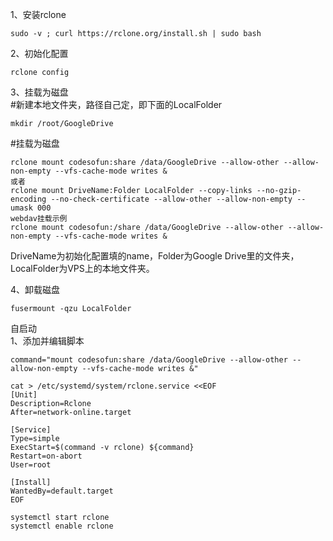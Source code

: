 1、安装rclone
```
sudo -v ; curl https://rclone.org/install.sh | sudo bash
```

2、初始化配置
```
rclone config
```

3、挂载为磁盘  
#新建本地文件夹，路径自己定，即下面的LocalFolder  
```
mkdir /root/GoogleDrive
```

#挂载为磁盘  
```
rclone mount codesofun:share /data/GoogleDrive --allow-other --allow-non-empty --vfs-cache-mode writes &
或者
rclone mount DriveName:Folder LocalFolder --copy-links --no-gzip-encoding --no-check-certificate --allow-other --allow-non-empty --umask 000
webdav挂载示例
rclone mount codesofun:/share /data/GoogleDrive --allow-other --allow-non-empty --vfs-cache-mode writes &
```

DriveName为初始化配置填的name，Folder为Google Drive里的文件夹，LocalFolder为VPS上的本地文件夹。  

4、卸载磁盘  
```
fusermount -qzu LocalFolder
```

自启动  
1、添加并编辑脚本  
```
command="mount codesofun:share /data/GoogleDrive --allow-other --allow-non-empty --vfs-cache-mode writes &"    

cat > /etc/systemd/system/rclone.service <<EOF
[Unit]
Description=Rclone
After=network-online.target
 
[Service]
Type=simple
ExecStart=$(command -v rclone) ${command}
Restart=on-abort
User=root
 
[Install]
WantedBy=default.target
EOF

systemctl start rclone  
systemctl enable rclone
```

